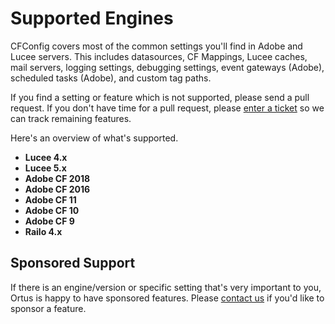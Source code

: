 # Supported Engines

 CFConfig covers most of the common settings you'll find in Adobe and Lucee servers. This includes datasources, CF Mappings, Lucee caches, mail servers, logging settings, debugging settings, event gateways \(Adobe\), scheduled tasks \(Adobe\), and custom tag paths.

 If you find a setting or feature which is not supported, please send a pull request.  If you don't have time for a pull request, please [enter a ticket](https://ortussolutions.atlassian.net/projects/CFCONFIG) so we can track remaining features.

Here's an overview of what's supported.

* **Lucee 4.x**
* **Lucee 5.x** 
* **Adobe CF 2018**
* **Adobe CF 2016**
* **Adobe CF 11**
* **Adobe CF 10**
* **Adobe CF 9**
* **Railo 4.x**

## Sponsored Support

If there is an engine/version or specific setting that's very important to you, Ortus is happy to have sponsored features. Please [contact us](https://www.ortussolutions.com/#contact) if you'd like to sponsor a feature.

